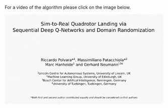 For a video of the algorithm please click on the image below.

[![Autonomous Quadrotor Landing using Deep Reinforcement Learning](./img.png)](https://youtu.be/Mnaav9QQ49k "Sim-to-Real Quadrotor Landing via Hierarchical Deep Q-Networks and Domain Randomization")
